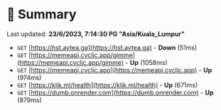 # 📖 Summary
Last updated: **23/6/2023, 7:14:30 PG "Asia/Kuala_Lumpur"**

- `GET` [https://hst.aytea.ga](https://hst.aytea.ga) - **Down** (51ms)
- `GET` [https://memeapi.cyclic.app/gimme](https://memeapi.cyclic.app/gimme) - **Up** (1058ms)
- `GET` [https://memeapi.cyclic.app](https://memeapi.cyclic.app) - **Up** (974ms)
- `GET` [https://klik.ml/health](https://klik.ml/health) - **Up** (671ms)
- `GET` [https://dumb.onrender.com](https://dumb.onrender.com) - **Up** (879ms)
